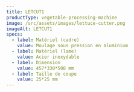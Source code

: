 ```yaml
---
title: LETCUT1
productType: vegetable-processing-machine
image: /src/assets/images/lettuce-cutter.png
imageAlt: LETCUT1
specs:
  - label: Matériel (cadre)
    value: Moulage sous pression en aluminium
  - label: Matériel (lame)
    value: Acier inoxydable
  - label: Dimension
    value: 457*330*508 mm
  - label: Taille de coupe
    value: 25*25 mm
---
```

